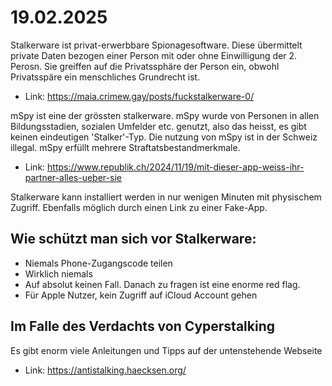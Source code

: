 # 19.02.2025
Stalkerware ist privat-erwerbbare Spionagesoftware. Diese übermittelt private Daten bezogen einer Person mit oder ohne Einwilligung der 2. Perosn. Sie greiffen auf die Privatssphäre der Person ein, obwohl Privatsspäre ein menschliches Grundrecht ist.
- Link: https://maia.crimew.gay/posts/fuckstalkerware-0/

mSpy ist eine der grössten stalkerware. mSpy wurde von Personen in allen Bildungsstadien, sozialen Umfelder etc. genutzt, also das heisst, es gibt keinen eindeutigen 'Stalker'-Typ. Die nutzung von mSpy ist in der Schweiz illegal. mSpy erfüllt mehrere Straftatsbestandmerkmale. 
- Link: https://www.republik.ch/2024/11/19/mit-dieser-app-weiss-ihr-partner-alles-ueber-sie

Stalkerware kann installiert werden in nur wenigen Minuten mit physischem Zugriff. Ebenfalls möglich durch einen Link zu einer Fake-App.

## Wie schützt man sich vor Stalkerware:
- Niemals Phone-Zugangscode teilen
- Wirklich niemals
- Auf absolut keinen Fall. Danach zu fragen ist eine enorme red flag.
- Für Apple Nutzer, kein Zugriff auf iCloud Account gehen

## Im Falle des Verdachts von Cyperstalking
Es gibt enorm viele Anleitungen und Tipps auf der untenstehende Webseite
- Link: https://antistalking.haecksen.org/